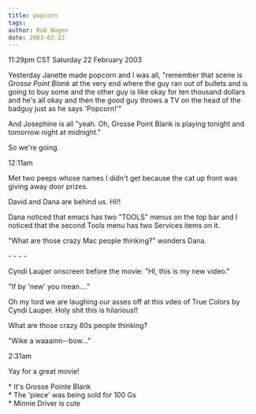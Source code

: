 ```yaml
---
title: popcorn
tags: 
author: Rob Nugen
date: 2003-02-22
---
```


<p class=date>11:29pm CST Saturday 22 February 2003</p>

<p>Yesterday Janette made popcorn and I was all, "remember that scene
is <em>Grosse Point Blank</em> at the very end where the guy ran out
of bullets and is going to buy some and the other guy is like okay for
ten thousand dollars and he's all okay and then the good guy throws a
TV on the head of the badguy just as he says 'Popcorn!'"</p>

<p>And Josephine is all "yeah.  Oh, Grosse Point Blank is playing
tonight and tomorrow night at midnight."</p>

<p>So we're going.</p>

<p class=date>12:11am</p>

<p>Met two peeps whose names I didn't get because the cat up front was
giving away door prizes.</p>

<p>David and  Dana are behind us.  HI!!</p>

<p>Dana noticed that emacs has two "TOOLS" menus on the top bar and I
noticed that the second Tools menu has two Services items on it.</p>

<p>"What are those crazy Mac people thinking?" wonders Dana.</p>

<p>- - - -</p>

<p>Cyndi Lauper onscreen before the movie: "HI, this is my new
video."</p>

<p>"If by 'new' you mean...."</p>

<p>Oh my lord we are laughing our asses off at this vdeo of True
Colors by Cyndi Lauper.  Holy shit this is hilarious!!</p>

<p>What are those crazy 80s people thinking?</p>

<p>"Wike a waaainn--bow..."</p>

<p class=date>2:31am</p>

<p>Yay for a great movie!</p>

<p>* It's Grosse Pointe Blank
<br>* The 'piece' was being sold for 100 Gs
<br>* Minnie Driver is cute</p>
